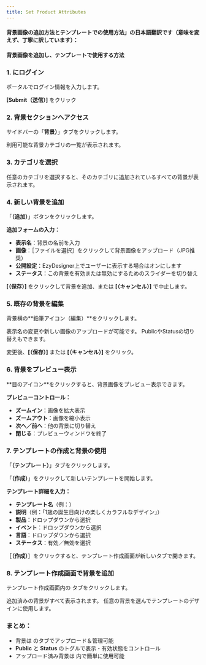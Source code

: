 ```yaml
---
title: Set Product Attributes
---
```

#### 背景画像の追加方法とテンプレートでの使用方法」の日本語翻訳です（意味を変えず、丁寧に訳しています）：

**背景画像を追加し、テンプレートで使用する方法**

### **1. にログイン**

ポータルでログイン情報を入力します。

**\[Submit（送信）]** をクリック

### **2. 背景セクションへアクセス**

サイドバーの「**背景）**」タブをクリックします。

利用可能な背景カテゴリの一覧が表示されます。

### **3. カテゴリを選択**

任意のカテゴリを選択すると、そのカテゴリに追加されているすべての背景が表示されます。

### **4. 新しい背景を追加**

「**（追加）**」ボタンをクリックします。

**追加フォームの入力：**

* **表示名**：背景の名前を入力
* **画像**：［ファイルを選択］をクリックして背景画像をアップロード（JPG推奨）
* **公開設定**：EzyDesigner上でユーザーに表示する場合はオンにします
* **ステータス**：この背景を有効または無効にするためのスライダーを切り替え

**\[（保存）]** をクリックして背景を追加、または **\[（キャンセル）]** で中止します。

### **5. 既存の背景を編集**

背景横の\*\*鉛筆アイコン（編集）\*\*をクリックします。

表示名の変更や新しい画像のアップロードが可能です。
 PublicやStatusの切り替えもできます。

変更後、**\[（保存）]** または **\[（キャンセル）]** をクリック。

### **6. 背景をプレビュー表示**

\*\*目のアイコン\*\*をクリックすると、背景画像をプレビュー表示できます。

**プレビューコントロール：**

* **ズームイン**：画像を拡大表示
* **ズームアウト**：画像を縮小表示
* **次へ／前へ**：他の背景に切り替え
* **閉じる**：プレビューウィンドウを終了

### **7. テンプレートの作成と背景の使用**

「**（テンプレート）**」タブをクリックします。

「**（作成）**」をクリックして新しいテンプレートを開始します。

**テンプレート詳細を入力：**

* **テンプレート名**（例：）
* **説明**（例：「1歳の誕生日向けの楽しくカラフルなデザイン」）
* **製品**：ドロップダウンから選択
* **イベント**：ドロップダウンから選択
* **言語**：ドロップダウンから選択
* **ステータス**：有効／無効を選択

［**（作成）**］をクリックすると、テンプレート作成画面が新しいタブで開きます。

### **8. テンプレート作成画面で背景を追加**

テンプレート作成画面内の タブをクリックします。

追加済みの背景がすべて表示されます。
 任意の背景を選んでテンプレートのデザインに使用します。

### **まとめ：**

* 背景は のタブでアップロード＆管理可能
* **Public** と **Status** のトグルで表示・有効状態をコントロール
* アップロード済み背景は  内で簡単に使用可能
